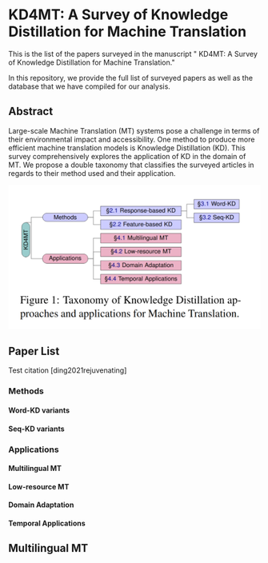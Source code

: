 # KD4MT: A Survey of Knowledge Distillation for Machine Translation

This is the list of the papers surveyed in the manuscript " KD4MT: A Survey of Knowledge Distillation for Machine Translation."

In this repository, we provide the full list of surveyed papers as well as the database that we have compiled for our analysis.

## Abstract

Large-scale Machine Translation (MT) systems pose a challenge in terms of their environmental impact and accessibility. 
One method to produce more efficient machine translation models is Knowledge Distillation (KD). 
This survey comprehensively explores the application of KD in the domain of MT. 
We propose a double taxonomy that classifies the surveyed articles in regards to their method used and their application. 

![Taxonomy Diagram](data/taxonomy.png)

## Paper List

Test citation [ding2021rejuvenating]
### Methods

#### Word-KD variants

#### Seq-KD variants

### Applications

#### Multilingual MT
#### Low-resource MT
#### Domain Adaptation
#### Temporal Applications

## Multilingual MT

